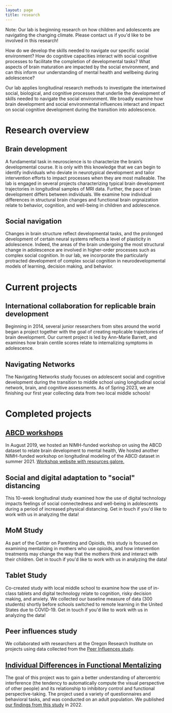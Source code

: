 ```yaml
---
layout: page
title: research
---
```


Note: Our lab is beginning research on how children and adolescents are navigating the changing climate. Please contact us if you'd like to be involved in this research!

How do we develop the skills needed to navigate our specific social environment? How do cognitive capacities interact with social cognitive processes to facilitate the completion of developmental tasks? What aspects of brain maturation are impacted by the social environment, and can this inform our understanding of mental health and wellbeing during adolescence?

Our lab applies longitudinal research methods to investigate the intertwined social, biological, and cognitive processes that underlie the development of skills needed to navigate the social environment. We broadly examine how brain development and social environmental influences interact and impact on social cognitive development during the transition into adolescence. 


Research overview
===============

Brain development 
----------
A fundamental task in neuroscience is to characterize the brain’s developmental course. It is only with this knowledge that we can begin to identify individuals who deviate in neurotypical development and tailor intervention efforts to impact processes when they are most malleable. The lab is engaged in several projects characterizing typical brain development trajectories in longitudinal samples of MRI data. Further, the pace of brain development differs between individuals. We examine how individual differences in structural brain changes and functional brain orgnaization relate to behavior, cognition, and well-being in children and adolescence.

Social navigation
----------
Changes in brain structure reflect developmental tasks, and the prolonged development of certain neural systems reflects a level of plasticity in adolescence. Indeed, the areas of the brain undergoing the most structural change in adolescence are involved in higher-order processes such as complex social cognition. In our lab, we incorporate the particularly protracted development of complex social cognition in neurodevelopmental models of learning, decision making, and behavior.

Current projects
===============

International collaboration for replicable brain development
----------
Beginning in 2014, several junior researchers from sites around the world began a project together with the goal of creating replicable trajectories of brain development. Our current project is led by Ann-Marie Barrett, and examines how brain centile scores relate to internalizing symptoms in adolescence.

Navigating Networks
----------
The Navigating Networks study focuses on adolescent social and cognitive development during the transition to middle school using longitudinal social network, brain, and cognitive assessments. As of Spring 2023, we are finishing our first year collecting data from two local middle schools!

Completed projects
===============

[ABCD workshops](https://abcdworkshop.github.io/)
----------
In August 2019, we hosted an NIMH-funded workshop on using the ABCD dataset to relate brain development to mental health, We hosted another NIMH-funded workshop on longitudinal modeling of the ABCD dataset in summer 2021. [Workshop website with resources galore.](https://abcdworkshop.github.io/)

Social and digital adaptation to "social" distancing
----------
This 10-week longitudinal study examined how the use of digital technology impacts feelings of social connectedness and well-being in adolescents during a period of increased physical distancing. Get in touch if you'd like to work with us in analyzing the data!

MoM Study
----------
As part of the Center on Parenting and Opioids, this study is focused on examining mentalizing in mothers who use opioids, and how intervention treatments may change the way that the mothers think and interact with their children. Get in touch if you'd like to work with us in analyzing the data!

Tablet Study
----------
Co-created study with local middle school to examine how the use of in-class tablets and digital technology relate to cognition, risky decision making, and anxiety. We collected our baseline measure of data (300 students) shortly before schools switched to remote learning in the United States due to COVID-19. Get in touch if you'd like to work with us in analyzing the data!

Peer influences study
----------
We collaborated with researchers at the Oregon Research Institute on projects using data collected from the [Peer Influences study](https://grantome.com/grant/NIH/R01-DA034062-01A1). 

[Individual Differences in Functional Mentalizing](https://online.ucpress.edu/collabra/article/8/1/37602/192147/Individual-Differences-in-Mentalizing-Tendencies)
----------
The goal of this project was to gain a better understanding of altercentric interference (the tendency to automatically compute the visual perspective of other people) and its relationship to inhibitory control and functional perspective-taking. The project used a variety of questionnaires and behavioral tasks, and was conducted on an adult population. We published [our findings from this study](https://online.ucpress.edu/collabra/article/8/1/37602/192147/Individual-Differences-in-Mentalizing-Tendencies) in 2022.
